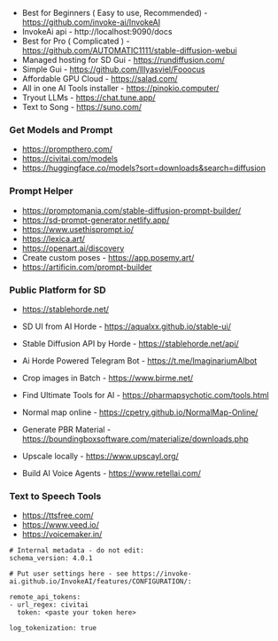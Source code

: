 - Best for Beginners  ( Easy to use, Recommended) - https://github.com/invoke-ai/InvokeAI
- InvokeAi api - http://localhost:9090/docs
- Best for Pro ( Complicated ) - https://github.com/AUTOMATIC1111/stable-diffusion-webui
- Managed hosting for SD Gui - https://rundiffusion.com/
- Simple Gui - https://github.com/lllyasviel/Fooocus
- Affordable GPU Cloud - https://salad.com/
- All in one AI Tools installer - https://pinokio.computer/
- Tryout LLMs - https://chat.tune.app/
- Text to Song - https://suno.com/

### Get Models and Prompt
- https://prompthero.com/
- https://civitai.com/models
- https://huggingface.co/models?sort=downloads&search=diffusion

### Prompt Helper
- https://promptomania.com/stable-diffusion-prompt-builder/
- https://sd-prompt-generator.netlify.app/
- https://www.usethisprompt.io/
- https://lexica.art/
- https://openart.ai/discovery
- Create custom poses - https://app.posemy.art/
- https://artificin.com/prompt-builder

### Public Platform for SD
- https://stablehorde.net/
- SD UI from AI Horde - https://aqualxx.github.io/stable-ui/
- Stable Diffusion API by Horde - https://stablehorde.net/api/ 
- Ai Horde Powered Telegram Bot - https://t.me/ImaginariumAIbot

- Crop images in Batch - https://www.birme.net/
- Find Ultimate Tools for AI - https://pharmapsychotic.com/tools.html
- Normal map online - https://cpetry.github.io/NormalMap-Online/
- Generate PBR Material - https://boundingboxsoftware.com/materialize/downloads.php
- Upscale locally - https://www.upscayl.org/
- Build AI Voice Agents - https://www.retellai.com/

### Text to Speech Tools
- https://ttsfree.com/
- https://www.veed.io/
- https://voicemaker.in/

```
# Internal metadata - do not edit:
schema_version: 4.0.1

# Put user settings here - see https://invoke-ai.github.io/InvokeAI/features/CONFIGURATION/:

remote_api_tokens:
- url_regex: civitai
  token: <paste your token here>

log_tokenization: true
```
